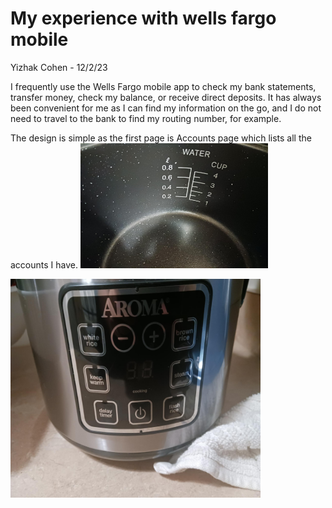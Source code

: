 # My experience with wells fargo mobile 
Yizhak Cohen - 12/2/23

I frequently use the Wells Fargo mobile app to check my bank statements, transfer money, check my balance, or receive direct deposits. It has always been convenient for me as I can find my information on the go, and I do not need to travel to the bank to find my routing number, for example. 

The design is simple as the first page is Accounts page which lists all the accounts I have. 
<img alt="Bowl" src="../assets/bowl.jpg" width="300" height = "200"/>

<img alt="Buttons" src="../assets/cooker_buttons.jpg" width="400" height="350"/>
